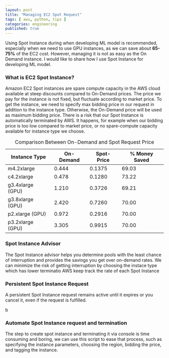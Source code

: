 ```yaml
---
layout: post
title: "Managing EC2 Spot Request"
tags: [ aws, python, tips ]
categories: engineering
published: true
---
```


Using Spot Instance during when developing ML model is recommended, especially when we need to use GPU instances, as we can save about **65-75%** of the EC2 cost. However, managing it is not as easy as the On Demand instance. I would like to share how I use Spot Instance for developing ML model. 

<!--more-->
### What is EC2 Spot Instance?
Amazon EC2 Spot instances are spare compute capacity in the AWS cloud available at steep discounts compared to On-Demand prices.
The price we pay for the instance is not fixed, but fluctuate according to market price.
To get the instance, we need to specify max bidding price in our request in addition to the instance type. Otherwise, the On-Demand price will be used as maximum bidding price.
There is a risk that our Spot Instance is automatically terminated by AWS. It happens, for example when our bidding price is too low compared to market price, or no spare-compute capacity available for instance type we choose. 
<table>
<caption>Comparison Between On-Demand and Spot Request Price</caption>

<thead>
<tr>
<th>Instance Type</th>
<th>On-Demand</th>
<th>Spot-Price</th>
<th>% Money Saved</th>
</tr>
</thead>
<tbody>
<tr>
<td>m4.2xlarge</td>
<td>0.444</td>
<td>0.1375</td>
<td>69.03</td>
</tr>
<tr>
<td>c4.2xlarge</td>
<td>0.478</td>
<td>0.1280</td>
<td>73.22</td>
</tr>
<tr>
<td>g3.4xlarge (GPU)</td>
<td>1.210</td>
<td>0.3726</td>
<td>69.21</td>
</tr>
<tr>
<td>g3.8xlarge (GPU)</td>
<td>2.420</td>
<td>0.7260</td>
<td>70.00</td>
</tr>
<tr>
<td>p2.xlarge (GPU)</td>
<td>0.972</td>
<td>0.2916</td>
<td>70.00</td>
</tr>
<tr>
<td>p3.2xlarge (GPU)</td>
<td>3.305</td>
<td>0.9915</td>
<td>70.00</td>
</tr>
</tbody>
</table>  

### Spot Instance Advisor
The Spot Instance advisor helps you determine pools with the least chance of interruption and provides the savings you get over on-demand rates.
We can minimize the risk of getting interruption by choosing the instace type which has lower terminatio 
AWS keep track the rate of each Spot Instance

### Persistent Spot Instance Request
A persistent Spot Instance request remains active until it expires or you cancel it, even if the request is fulfilled.

b

### Automate Spot Instance request and termination
The step to create spot instance and terminating it via console is time consuming and boring, we can use this script to ease that process, such as specifying the instance parameters, choosing the region, bidding the price, and tagging the instance.

<pre><code class="language-json">

</code><pre>

<pre><code class="language-bash">

</code><pre>